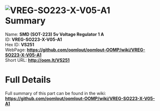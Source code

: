 
![VREG-SO223-X-V05-A1](https://github.com/oomlout/oomlout-OOMP/blob/master/parts/VREG-SO223-X-V05-A1/VREG-SO223-X-V05-A1_420.jpg)   
Summary
=================
  
Name: __SMD (SOT-223) 5v Voltage Regulator 1 A__    
ID: __VREG-SO223-X-V05-A1__   
Hex ID: __VS251__   
WebPage: __https://github.com/oomlout/oomlout-OOMP/wiki/VREG-SO223-X-V05-A1__   
Short URL: __http://oom.lt/VS251__   

Full Details
==========================
Full summary of this part can be found in the wiki:   
__https://github.com/oomlout/oomlout-OOMP/wiki/VREG-SO223-X-V05-A1__    


